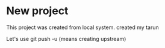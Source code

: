 # New project

This project was created from local system.
created my tarun

Let's use git push -u (means creating upstream)